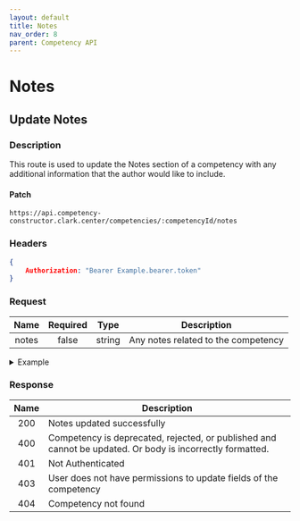 ```yaml
---
layout: default
title: Notes
nav_order: 8
parent: Competency API
---
```

# Notes

## Update Notes

### Description
This route is used to update the Notes section of a competency with any additional information that the author would like to include.

#### Patch
```http
https://api.competency-constructor.clark.center/competencies/:competencyId/notes
```

### Headers
```json
{
    Authorization: "Bearer Example.bearer.token"
}
```

### Request

| Name | Required | Type | Description |
|:----:|:-----:|:----:|-----|
| notes | false | string | Any notes related to the competency |

<details closed markdown="block">
  <summary>
    Example
  </summary>

### Example Http request body
```json
{
    body: {
        notes: "This competency is meant for students with a Cyber Security track only."
    }
}
```

### Example Curl request
```bash
curl -X PATCH \
  -H "Content-Type: application/json" \
  -H "Authorization": "Bearer Example.bearer.token" \
  -d '{
        notes: "This competency is meant for students with a Cyber Security track only."
    }' \
  -L "https://api.competency-constructor.clark.center/competencies/6112745b84804cf5833aa94c/behavior"
```
</details>

### Response

| Name | Description |
|:----:|----|
| 200 | Notes updated successfully |
| 400 | Competency is deprecated, rejected, or published and cannot be updated. Or body is incorrectly formatted. |
| 401 | Not Authenticated  |
| 403 | User does not have permissions to update fields of the competency |
| 404 | Competency not found |